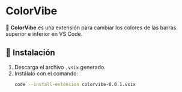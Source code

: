 # ColorVibe  

🚀 **ColorVibe** es una extensión para cambiar los colores de las barras superior e inferior en VS Code.  

## 📌 Instalación  
1. Descarga el archivo `.vsix` generado.  
2. Instálalo con el comando:  
   ```sh
   code --install-extension colorvibe-0.0.1.vsix
